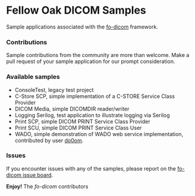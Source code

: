 # Fellow Oak DICOM Samples
Sample applications associated with the [fo-dicom](https://github.com/fo-dicom/fo-dicom) framework.

### Contributions
Sample contributions from the community are more than welcome. Make a pull request of your sample application for our prompt consideration.

### Available samples
* ConsoleTest, legacy test project
* C-Store SCP, simple implementation of a C-STORE Service Class Provider
* DICOM Media, simple DICOMDIR reader/writer
* Logging Serilog, test application to illustrate logging via Serilog
* Print SCP, simple DICOM PRINT Service Class Provider
* Print SCU, simple DICOM PRINT Service Class User
* WADO, simple demonstration of WADO web service implementation, contributed by user [do0om](https://github.com/do0om).

### Issues
If you encounter issues with any of the samples, please report on the [fo-dicom issue board](https://github.com/fo-dicom/fo-dicom/issues).

**Enjoy!**
The *fo-dicom* contributors